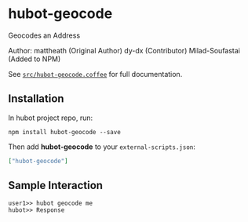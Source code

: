 # hubot-geocode

Geocodes an Address

Author:
mattheath (Original Author)
dy-dx (Contributor)
Milad-Soufastai (Added to NPM)

See [`src/hubot-geocode.coffee`](src/hubot-geocode.coffee) for full documentation.

## Installation

In hubot project repo, run:

`npm install hubot-geocode --save`

Then add **hubot-geocode** to your `external-scripts.json`:

```json
["hubot-geocode"]
```

## Sample Interaction

```
user1>> hubot geocode me
hubot>> Response
```
